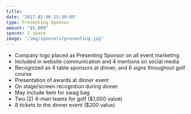 ```yaml
---
title: 
date: '2017-02-06 15:30:09'
type: Presenting Sponsor
amount: "$5,000"
spaces: 1 space
image: "/img/sponsors/presenting.jpg"
---
```


* Company logo placed as Presenting Sponsor on all event marketing
* Included in website communication and 4 mentions on social media
* Recognized as 4 table sponsors at dinner, and 6 signs throughout golf course 
* Presentation of awards at dinner event
* On stage/screen recognition during dinner
* May include item for swag bag
* Two (2) 4-man teams for golf ($1,000 value)
* 8 tickets to the dinner event ($200 value)